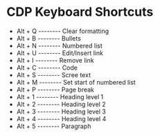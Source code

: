 # CDP Keyboard Shortcuts

* Alt + Q	-------- Clear formatting
* Alt + B	-------- Bullets
* Alt + N	-------- Numbered list
* Alt + U	-------- Edit/Insert link
* Alt + I	-------- Remove link
* Alt + C	-------- Code
* Alt + S	-------- Scree text
* Alt + M	-------- Set start of numbered list
* Alt + P	-------- Page break
* Alt + 1	-------- Heading level 1
* Alt + 2	-------- Heading level 2
* Alt + 3	-------- Heading level 3
* Alt + 4	-------- Heading level 4
* Alt + 5	-------- Paragraph
